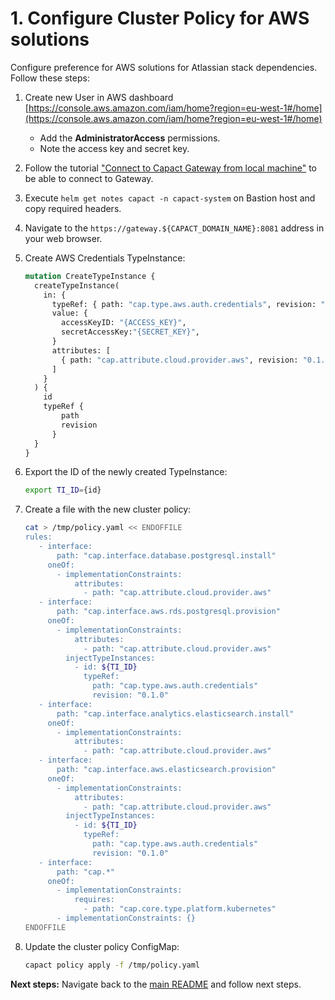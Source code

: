 # 1. Configure Cluster Policy for AWS solutions

Configure preference for AWS solutions for Atlassian stack dependencies. Follow these steps:

1. Create new User in AWS dashboard [https://console.aws.amazon.com/iam/home?region=eu-west-1#/home](https://console.aws.amazon.com/iam/home?region=eu-west-1#/home)

   - Add the **AdministratorAccess** permissions. 
   - Note the access key and secret key.

1. Follow the tutorial ["Connect to Capact Gateway from local machine"](../eks-installation/README.md#connect-to-capact-gateway-from-local-machine) to be able to connect to Gateway.
1. Execute `helm get notes capact -n capact-system` on Bastion host and copy required headers.
1. Navigate to the `https://gateway.${CAPACT_DOMAIN_NAME}:8081` address in your web browser.
1. Create AWS Credentials TypeInstance:

    ```graphql
    mutation CreateTypeInstance {
      createTypeInstance(
        in: {
          typeRef: { path: "cap.type.aws.auth.credentials", revision: "0.1.0" }
          value: {
            accessKeyID: "{ACCESS_KEY}",
            secretAccessKey:"{SECRET_KEY}",
          }
          attributes: [
            { path: "cap.attribute.cloud.provider.aws", revision: "0.1.0" }
          ]
        }
      ) {
        id
        typeRef {
            path
            revision
          }
      }
    }
    ```

1. Export the ID of the newly created TypeInstance:

    ```bash
    export TI_ID={id}
    ```

1. Create a file with the new cluster policy:
   
    ```bash
    cat > /tmp/policy.yaml << ENDOFFILE
    rules:
       - interface:
           path: "cap.interface.database.postgresql.install"
         oneOf:
           - implementationConstraints:
               attributes:
                 - path: "cap.attribute.cloud.provider.aws"
       - interface:
           path: "cap.interface.aws.rds.postgresql.provision"
         oneOf:
           - implementationConstraints:
               attributes:
                 - path: "cap.attribute.cloud.provider.aws"
             injectTypeInstances:
               - id: ${TI_ID}
                 typeRef:
                   path: "cap.type.aws.auth.credentials"
                   revision: "0.1.0"
       - interface:
           path: "cap.interface.analytics.elasticsearch.install"
         oneOf:
           - implementationConstraints:
               attributes:
                 - path: "cap.attribute.cloud.provider.aws"
       - interface:
           path: "cap.interface.aws.elasticsearch.provision"
         oneOf:
           - implementationConstraints:
               attributes:
                 - path: "cap.attribute.cloud.provider.aws"
             injectTypeInstances:
               - id: ${TI_ID}
                 typeRef:
                   path: "cap.type.aws.auth.credentials"
                   revision: "0.1.0"
       - interface:
           path: "cap.*"
         oneOf:
           - implementationConstraints:
               requires:
                 - path: "cap.core.type.platform.kubernetes"
           - implementationConstraints: {}
    ENDOFFILE
    ```

1. Update the cluster policy ConfigMap:

   ```bash
   capact policy apply -f /tmp/policy.yaml
   ```

**Next steps:** Navigate back to the [main README](./README.md) and follow next steps.
